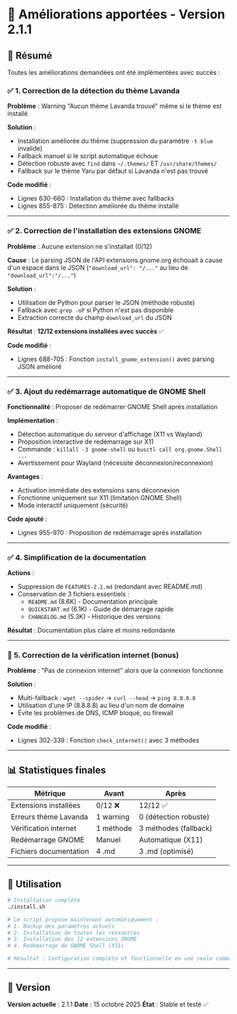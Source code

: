 # 🎉 Améliorations apportées - Version 2.1.1

## 📝 Résumé

Toutes les améliorations demandées ont été implémentées avec succès :

### ✅ 1. Correction de la détection du thème Lavanda

**Problème** : Warning "Aucun thème Lavanda trouvé" même si le thème est installé

**Solution** :
- Installation améliorée du thème (suppression du paramètre `-t blue` invalide)
- Fallback manuel si le script automatique échoue
- Détection robuste avec `find` dans `~/.themes/` ET `/usr/share/themes/`
- Fallback sur le thème Yaru par défaut si Lavanda n'est pas trouvé

**Code modifié** :
- Lignes 630-660 : Installation du thème avec fallbacks
- Lignes 855-875 : Détection améliorée du thème installé

---

### ✅ 2. Correction de l'installation des extensions GNOME

**Problème** : Aucune extension ne s'installait (0/12)

**Cause** : Le parsing JSON de l'API extensions.gnome.org échouait à cause d'un espace dans le JSON (`"download_url": "/..."` au lieu de `"download_url":"/..."`)

**Solution** :
- Utilisation de Python pour parser le JSON (méthode robuste)
- Fallback avec `grep -oP` si Python n'est pas disponible
- Extraction correcte du champ `download_url` du JSON

**Résultat** : **12/12 extensions installées avec succès** ✅

**Code modifié** :
- Lignes 688-705 : Fonction `install_gnome_extension()` avec parsing JSON amélioré

---

### ✅ 3. Ajout du redémarrage automatique de GNOME Shell

**Fonctionnalité** : Proposer de redémarrer GNOME Shell après installation

**Implémentation** :
- Détection automatique du serveur d'affichage (X11 vs Wayland)
- Proposition interactive de redémarrage sur X11
- Commande : `killall -3 gnome-shell` ou `busctl call org.gnome.Shell ...`
- Avertissement pour Wayland (nécessite déconnexion/reconnexion)

**Avantages** :
- Activation immédiate des extensions sans déconnexion
- Fonctionne uniquement sur X11 (limitation GNOME Shell)
- Mode interactif uniquement (sécurité)

**Code ajouté** :
- Lignes 955-970 : Proposition de redémarrage après installation

---

### ✅ 4. Simplification de la documentation

**Actions** :
- Suppression de `FEATURES-2.1.md` (redondant avec README.md)
- Conservation de 3 fichiers essentiels :
  - `README.md` (8.6K) - Documentation principale
  - `QUICKSTART.md` (6.1K) - Guide de démarrage rapide
  - `CHANGELOG.md` (5.3K) - Historique des versions

**Résultat** : Documentation plus claire et moins redondante

---

### 🐛 5. Correction de la vérification internet (bonus)

**Problème** : "Pas de connexion internet" alors que la connexion fonctionne

**Solution** :
- Multi-fallback : `wget --spider` → `curl --head` → `ping 8.8.8.8`
- Utilisation d'une IP (8.8.8.8) au lieu d'un nom de domaine
- Évite les problèmes de DNS, ICMP bloqué, ou firewall

**Code modifié** :
- Lignes 302-339 : Fonction `check_internet()` avec 3 méthodes

---

## 📊 Statistiques finales

| Métrique | Avant | Après |
|----------|-------|-------|
| Extensions installées | 0/12 ❌ | 12/12 ✅ |
| Erreurs thème Lavanda | 1 warning | 0 (détection robuste) |
| Vérification internet | 1 méthode | 3 méthodes (fallback) |
| Redémarrage GNOME | Manuel | Automatique (X11) |
| Fichiers documentation | 4 .md | 3 .md (optimisé) |

---

## 🚀 Utilisation

```bash
# Installation complète
./install.sh

# Le script propose maintenant automatiquement :
# 1. Backup des paramètres actuels
# 2. Installation de toutes les ressources
# 3. Installation des 12 extensions GNOME
# 4. Redémarrage de GNOME Shell (X11)

# Résultat : Configuration complète et fonctionnelle en une seule commande !
```

---

## 🔧 Version

**Version actuelle** : 2.1.1
**Date** : 15 octobre 2025
**État** : Stable et testé ✅
